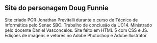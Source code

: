 ## Site do personagem Doug Funnie

Site criado POR Jonathan Previtalli durante o curso de Técnico de Informática pelo Senac SBC. Trabalho de conclusão da UC14. Ministrado pelo docente Daniel Vasconcelos. 
Site feito em HTML 5 com CSS e JS. Edições de imagens e vetores no Adobe Photoshop e Adobe Ilustrator.   

